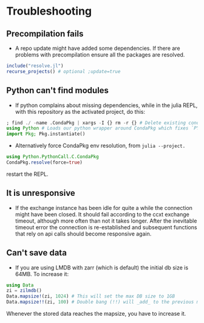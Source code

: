 # Troubleshooting

## Precompilation fails
- A repo update might have added some dependencies. If there are problems with precompilation ensure all the packages are resolved.

```julia
include("resolve.jl")
recurse_projects() # optional ;update=true
```

## Python can't find modules
- If python complains about missing dependencies, while in the julia REPL, with this repository as the activated project, do this:
```julia
; find ./ -name .CondaPkg | xargs -I {} rm -r {} # Delete existing conda environments
using Python # Loads our python wrapper around CondaPkg which fixes `PYTHONPATH` env var
import Pkg; Pkg.instantiate()
```
- Alternatively force CondaPkg env resolution, from `julia --project.`

``` julia
using Python.PythonCall.C.CondaPkg
CondaPkg.resolve(force=true)
```
restart the REPL.

## It is unresponsive
- If the exchange instance has been idle for quite a while the connection might have been closed. It should fail according to the ccxt exchange timeout, although more often than not it takes longer. After the inevitable timeout error the connection is re-established and subsequent functions that rely on api calls should become responsive again.

## Can't save data
- If you are using LMDB with zarr (which is default) the initial db size is 64MB. To increase it:

``` julia
using Data
zi = zilmdb()
Data.mapsize!(zi, 1024) # This will set the max DB size to 1GB
Data.mapsize!!(zi, 100) # Double bang (!!) will _add_ to the previous mapsize (in this case 1.1GB)
```
Whenever the stored data reaches the mapsize, you have to increase it.
